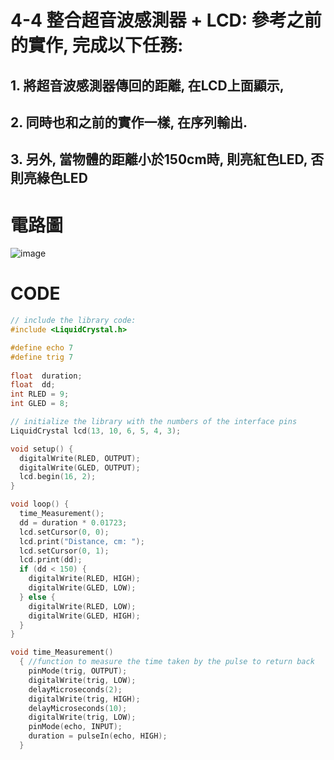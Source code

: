 # 4-4 整合超音波感測器 + LCD: 參考之前的實作, 完成以下任務:

## 1. **將超音波感測器傳回的距離, 在LCD上面顯示,** 
## 2. **同時也和之前的實作一樣, 在序列輸出.** 
## 3. **另外, 當物體的距離小於150cm時, 則亮紅色LED, 否則亮綠色LED**

# 電路圖

![image](https://user-images.githubusercontent.com/89329117/138580637-e8210d9c-76e9-4c82-9067-4d749c5809d2.png)

# CODE
````c
// include the library code:
#include <LiquidCrystal.h>

#define echo 7
#define trig 7
  
float  duration; 
float  dd;
int RLED = 9;
int GLED = 8;

// initialize the library with the numbers of the interface pins
LiquidCrystal lcd(13, 10, 6, 5, 4, 3);

void setup() {
  digitalWrite(RLED, OUTPUT);
  digitalWrite(GLED, OUTPUT);
  lcd.begin(16, 2);
}

void loop() {
  time_Measurement();
  dd = duration * 0.01723;   
  lcd.setCursor(0, 0);
  lcd.print("Distance, cm: ");
  lcd.setCursor(0, 1);
  lcd.print(dd);
  if (dd < 150) {
    digitalWrite(RLED, HIGH);
    digitalWrite(GLED, LOW);
  } else {
    digitalWrite(RLED, LOW);
    digitalWrite(GLED, HIGH);
  }
}

void time_Measurement()
  { //function to measure the time taken by the pulse to return back
    pinMode(trig, OUTPUT);
    digitalWrite(trig, LOW);
    delayMicroseconds(2);  
    digitalWrite(trig, HIGH);
    delayMicroseconds(10);
    digitalWrite(trig, LOW);
    pinMode(echo, INPUT);  
    duration = pulseIn(echo, HIGH);
  }

````

